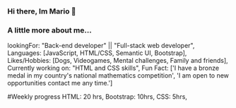 ### Hi there, Im Mario 👋

### A little more about me...


lookingFor: "Back-end developer" || "Full-stack web developer",
Languages: [JavaScript, HTML/CSS, Semantic UI, Bootstrap],
Likes/Hobbies: [Dogs, Videogames, Mental challenges, Family and friends],
Currently working on: "HTML and CSS skills",
Fun Fact: ['I have a bronze medal in my country's national mathematics competition',
'I am open to new opportunities contact me any time.']


#Weekly progress
HTML: 20 hrs,
Bootstrap: 10hrs,
CSS: 5hrs,


<!--
**mariordgez/mariordgez** is a ✨ _special_ ✨ repository because its `README.md` (this file) appears on your GitHub profile.

Here are some ideas to get you started:

- 🔭 I’m currently working on ...
- 🌱 I’m currently learning ...
- 👯 I’m looking to collaborate on ...
- 🤔 I’m looking for help with ...
- 💬 Ask me about ...
- 📫 How to reach me: ...
- 😄 Pronouns: ...
- ⚡ Fun fact: ...
-->
